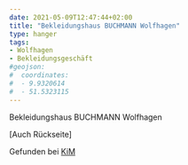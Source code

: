 ```yaml
---
date: 2021-05-09T12:47:44+02:00
title: "Bekleidungshaus BUCHMANN Wolfhagen"
type: hanger
tags:
- Wolfhagen
- Bekleidungsgeschäft
#geojson:
#  coordinates:
#  - 9.9320614
#  - 51.5323115
---
```


Bekleidungshaus BUCHMANN Wolfhagen

[Auch Rückseite]

<div class="source">Gefunden bei <a href="https://www.neue-arbeit-brockensammlung.de/geschaefte/zweigstelle-kim/">KiM</a></div>
